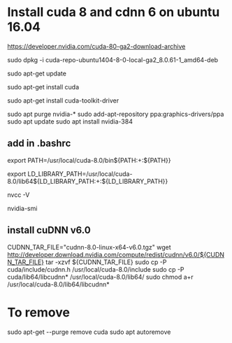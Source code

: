 # Install cuda 8 and cdnn 6 on ubuntu 16.04

https://developer.nvidia.com/cuda-80-ga2-download-archive

sudo dpkg -i cuda-repo-ubuntu1404-8-0-local-ga2_8.0.61-1_amd64-deb

sudo apt-get update

sudo apt-get install cuda

sudo apt-get install cuda-toolkit-driver

sudo apt purge nvidia-*
sudo add-apt-repository ppa:graphics-drivers/ppa
sudo apt update
sudo apt install nvidia-384


## add in .bashrc
export PATH=/usr/local/cuda-8.0/bin${PATH:+:${PATH}}

export LD_LIBRARY_PATH=/usr/local/cuda-8.0/lib64${LD_LIBRARY_PATH:+:${LD_LIBRARY_PATH}}


nvcc -V

nvidia-smi

## install cuDNN v6.0
CUDNN_TAR_FILE="cudnn-8.0-linux-x64-v6.0.tgz"
wget http://developer.download.nvidia.com/compute/redist/cudnn/v6.0/${CUDNN_TAR_FILE}
tar -xzvf ${CUDNN_TAR_FILE}
sudo cp -P cuda/include/cudnn.h /usr/local/cuda-8.0/include
sudo cp -P cuda/lib64/libcudnn* /usr/local/cuda-8.0/lib64/
sudo chmod a+r /usr/local/cuda-8.0/lib64/libcudnn*

# To remove
sudo apt-get --purge remove cuda
sudo apt autoremove
